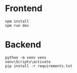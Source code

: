 # Frontend

```
npm install
npm run dev
```

# Backend

```
python -m venv venv
venv\Scripts\activate
pip install -r requirements.txt
```